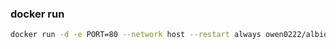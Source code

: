 ### docker run 
```bash
docker run -d -e PORT=80 --network host --restart always owen0222/albion-api:latest
```